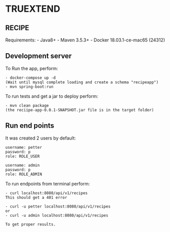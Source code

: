 # TRUEXTEND

## RECIPE

Requirements:
    - Java8+
    - Maven 3.5.3+
    - Docker 18.03.1-ce-mac65 (24312)

## Development server

To Run the app, perform:

    - docker-compose up -d 
    (Wait until mysql complete loading and create a schema "recipeapp")
    - mvn spring-boot:run
   
To run tests and  get a jar to deploy perform:

    - mvn clean package
    (the reciipe-app-0.0.1-SNAPSHOT.jar file is in the target folder)

## Run end points
It was created 2 users by default:  

    username: petter
    password: p
    role: ROLE_USER
    
    username: admin
    password: p
    role: ROLE_ADMIN
 
 To run endpoints from terminal perform:
 
    - curl localhost:8080/api/v1/recipes
    This should get a 401 error
    
    - curl -u petter localhost:8080/api/v1/recipes
    or
    - curl -u admin localhost:8080/api/v1/recipes
    
    To get proper results.
    